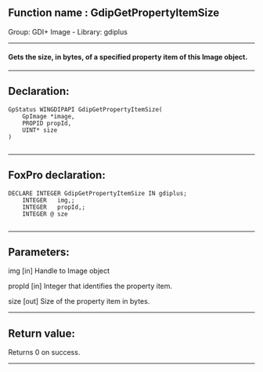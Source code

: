 
## Function name : GdipGetPropertyItemSize
Group: GDI+ Image - Library: gdiplus    
***  


#### Gets the size, in bytes, of a specified property item of this Image object.
***  


## Declaration:
```foxpro  
GpStatus WINGDIPAPI GdipGetPropertyItemSize(
	GpImage *image,
	PROPID propId,
	UINT* size
)
  
```  
***  


## FoxPro declaration:
```foxpro  
DECLARE INTEGER GdipGetPropertyItemSize IN gdiplus;
	INTEGER   img,;
	INTEGER   propId,;
	INTEGER @ sze
  
```  
***  


## Parameters:
img
[in] Handle to Image object

propId
[in] Integer that identifies the property item.

size
[out] Size of the property item in bytes.  
***  


## Return value:
Returns 0 on success.  
***  

